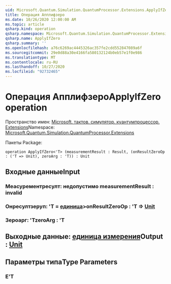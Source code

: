 ```yaml
---
uid: Microsoft.Quantum.Simulation.QuantumProcessor.Extensions.ApplyIfZero
title: Операция Апплифзеро
ms.date: 10/26/2020 12:00:00 AM
ms.topic: article
qsharp.kind: operation
qsharp.namespace: Microsoft.Quantum.Simulation.QuantumProcessor.Extensions
qsharp.name: ApplyIfZero
qsharp.summary: ''
ms.openlocfilehash: a76c6269ac4445326ac357fe2cdd552847089a6f
ms.sourcegitcommit: 29e0d88a30e4166fa580132124b0eb57e1f0e986
ms.translationtype: MT
ms.contentlocale: ru-RU
ms.lasthandoff: 10/27/2020
ms.locfileid: "92732465"
---
```

# <a name="applyifzero-operation"></a><span data-ttu-id="04b42-102">Операция Апплифзеро</span><span class="sxs-lookup"><span data-stu-id="04b42-102">ApplyIfZero operation</span></span>

<span data-ttu-id="04b42-103">Пространство имен: [Microsoft. тактов. симулятор. куантумпроцессор. Extensions](xref:Microsoft.Quantum.Simulation.QuantumProcessor.Extensions)</span><span class="sxs-lookup"><span data-stu-id="04b42-103">Namespace: [Microsoft.Quantum.Simulation.QuantumProcessor.Extensions](xref:Microsoft.Quantum.Simulation.QuantumProcessor.Extensions)</span></span>

<span data-ttu-id="04b42-104">Пакеты [](https://nuget.org/packages/)</span><span class="sxs-lookup"><span data-stu-id="04b42-104">Package: [](https://nuget.org/packages/)</span></span>




```qsharp
operation ApplyIfZero<'T> (measurementResult : Result, (onResultZeroOp : ('T => Unit), zeroArg : 'T)) : Unit
```


## <a name="input"></a><span data-ttu-id="04b42-105">Входные данные</span><span class="sxs-lookup"><span data-stu-id="04b42-105">Input</span></span>

### <a name="measurementresult--__invalidresult__"></a><span data-ttu-id="04b42-106">Меасурементресулт: __недопустимо <Result>__</span><span class="sxs-lookup"><span data-stu-id="04b42-106">measurementResult : __invalid<Result>__</span></span>




### <a name="onresultzeroop--t--unit"></a><span data-ttu-id="04b42-107">Онресултзеруп: 'T = [единица](xref:microsoft.quantum.lang-ref.unit)></span><span class="sxs-lookup"><span data-stu-id="04b42-107">onResultZeroOp : 'T => [Unit](xref:microsoft.quantum.lang-ref.unit)</span></span> 




### <a name="zeroarg--t"></a><span data-ttu-id="04b42-108">Зероарг: 'T</span><span class="sxs-lookup"><span data-stu-id="04b42-108">zeroArg : 'T</span></span>





## <a name="output--unit"></a><span data-ttu-id="04b42-109">Выходные данные: [единица измерения](xref:microsoft.quantum.lang-ref.unit)</span><span class="sxs-lookup"><span data-stu-id="04b42-109">Output : [Unit](xref:microsoft.quantum.lang-ref.unit)</span></span>



## <a name="type-parameters"></a><span data-ttu-id="04b42-110">Параметры типа</span><span class="sxs-lookup"><span data-stu-id="04b42-110">Type Parameters</span></span>

### <a name="t"></a><span data-ttu-id="04b42-111">Е</span><span class="sxs-lookup"><span data-stu-id="04b42-111">'T</span></span>

